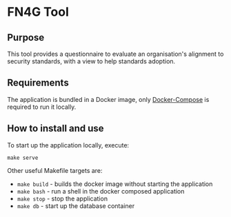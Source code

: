 # FN4G Tool

## Purpose

This tool provides a questionnaire to evaluate an organisation's alignment to security standards, with a view to
help standards adoption.

## Requirements

The application is bundled in a Docker image, only [Docker-Compose](https://docs.docker.com/compose/install/)
is required to run it locally.

## How to install and use

To start up the application locally, execute:

```shell
make serve
```

Other useful Makefile targets are:

- `make build` - builds the docker image without starting the application
- `make bash` - run a shell in the docker composed application
- `make stop` - stop the application
- `make db` - start up the database container
